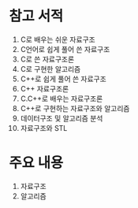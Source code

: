 # 참고 서적
1. C로 배우는 쉬운 자료구조
2. C언어로 쉽게 풀어 쓴 자료구조
3. C로 쓴 자료구조론
4. C로 구현한 알고리즘
5. C++로 쉽게 풀어 쓴 자료구조
6. C++ 자료구조론
7. C.C++로 배우는 자료구조론
8. C++로 구현하는 자료구조와 알고리즘
9. 데이터구조 및 알고리즘 분석
10. 자료구조와 STL

# 주요 내용
1. 자료구조
2. 알고리즘
